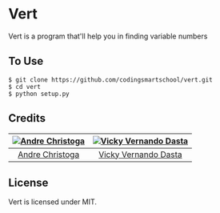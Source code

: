 # Vert
Vert is a program that'll help you in finding variable numbers

## To Use
```shell
$ git clone https://github.com/codingsmartschool/vert.git
$ cd vert
$ python setup.py
```

## Credits

[![Andre Christoga](https://avatars0.githubusercontent.com/u/14870769?v=3&s=460)](http://christoga.github.io) | [![Vicky Vernando Dasta](https://avatars3.githubusercontent.com/u/7861544?v=3&s=460)](http://vickydasta.github.io)
:---:|:---:
[Andre Christoga](http://christoga.github.io) | [Vicky Vernando Dasta](http://vickydasta.github.io)


## License
Vert is licensed under MIT.
